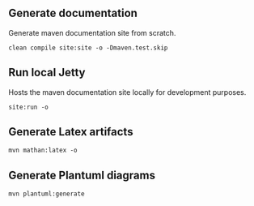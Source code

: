 ## Generate documentation

Generate maven documentation site from scratch.

```
clean compile site:site -o -Dmaven.test.skip
```

## Run local Jetty

Hosts the maven documentation site locally for development purposes.

```
site:run -o
```

## Generate Latex artifacts

```
mvn mathan:latex -o
```

## Generate Plantuml diagrams

```
mvn plantuml:generate
```
